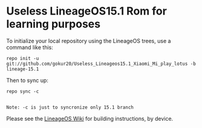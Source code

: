 Useless LineageOS15.1 Rom for learning purposes 
===========



To initialize your local repository using the LineageOS trees, use a command like this:
```
repo init -u git://github.com/gokur20/Useless_Lineageos15.1_Xiaomi_Mi_play_lotus -b lineage-15.1
```
Then to sync up:
```
repo sync -c


Note: -c is just to syncronize only 15.1 branch
```
Please see the [LineageOS Wiki](https://wiki.lineageos.org/) for building instructions, by device.




